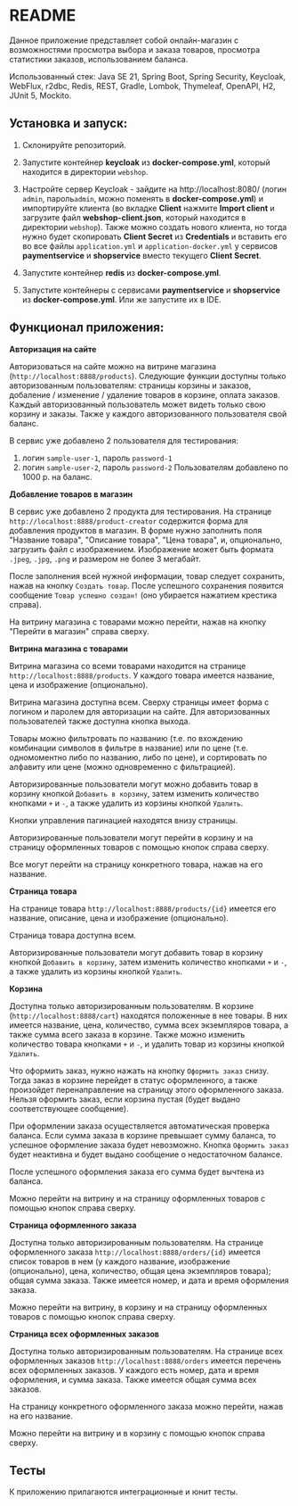 __README__
==========

Данное приложение представляет собой онлайн-магазин с возможностями просмотра выбора и заказа товаров, просмотра 
статистики заказов, использованием баланса.

Использованный стек: Java SE 21, Spring Boot, Spring Security, Keycloak, WebFlux, r2dbc, Redis, REST, Gradle, Lombok, 
Thymeleaf, OpenAPI, H2, JUnit 5, Mockito.

Установка и запуск:
-----------------------------------

1) Склонируйте репозиторий.

2) Запустите контейнер **keycloak** из **docker-compose.yml**, который находится в директории ```webshop```.

3) Настройте сервер Keycloak - зайдите на http://localhost:8080/ (логин ```admin```, пароль```admin```, можно поменять в
   **docker-compose.yml**) и импортируйте клиента (во вкладке **Client** нажмите **Import client** и загрузите 
файл **webshop-client.json**, который находится в директории ```webshop```). Также можно создать нового клиента, но тогда 
 нужно будет скопировать **Client Secret** из **Credentials** и вставить его во все файлы ```application.yml```
 и ```application-docker.yml``` у сервисов **paymentservice** и **shopservice** вместо текущего **Client Secret**.

4) Запустите контейнер  **redis** из **docker-compose.yml**.

5) Запустите контейнеры с сервисами **paymentservice** и **shopservice** из **docker-compose.yml**. Или же запустите их 
 в IDE.


Функционал приложения:
------------------------------------------

**Авторизация на сайте**

Авторизоваться на сайте можно на витрине магазина (```http://localhost:8888/products```). Следующие функции 
доступны только авторизованным пользователям: страницы корзины и заказов, добаление / изменение / удаление товаров в 
корзине, оплата заказов. Каждый авторизованный пользователь может видеть только свою корзину и заказы. Также у каждого 
авторизованного пользователя свой баланс.

В сервис уже добавлено 2 пользователя для тестирования:
1) логин ```sample-user-1```, пароль ```password-1```
2) логин ```sample-user-2```, пароль ```password-2```
Пользователям добавлено по 1000 р. на баланс.

**Добавление товаров в магазин**

В сервис уже добавлено 2 продукта для тестирования. 
На странице ```http://localhost:8888/product-creator``` содержится форма для добавления продуктов в магазин. В форме 
нужно заполнить поля "Название товара", "Описание товара", "Цена товара", и, опционально, загрузить файл с изображением.
Изображение может быть формата ```.jpeg```, ```.jpg```, ```.png``` и размером не более 3 мегабайт.

После заполнения всей нужной информации, товар следует сохранить, нажав на кнопку ```Создать товар```. 
После успешного сохранения появится сообщение ```Товар успешно создан!``` (оно убирается нажатием крестика справа).

На витрину магазина с товарами можно перейти, нажав на кнопку "Перейти в магазин" справа сверху.

**Витрина магазина с товарами**

Витрина магазина со всеми товарами находится на странице ```http://localhost:8888/products```. У каждого товара 
имеется название, цена и изображение (опционально).

Витрина магазина доступна всем. Сверху страницы имеет форма с логином и паролем для авторизации на сайте. Для авторизованных 
пользователей также доступна кнопка выхода.

Товары можно фильтровать по названию (т.е. по вхождению комбинации символов в фильтре в название) или по цене 
(т.е. одномоментно либо по названию, либо по цене), и сортировать по алфавиту или цене (можно одновременно 
с фильтрацией). 

Авторизированные пользователи могут можно добавить товар в корзину кнопкой ```Добавить в корзину```, затем изменить количество кнопками ```+``` и ```-```, 
а также удалить из корзины кнопкой ```Удалить```.

Кнопки управления пагинацией находятся внизу страницы.

Авторизированные пользователи могут перейти в корзину и на страницу оформленных товаров с помощью кнопок справа сверху.

Все могут перейти на страницу конкретного товара, нажав на его название.

**Страница товара**

На странице товара ```http://localhost:8888/products/{id}``` имеется его название, описание, цена и 
изображение (опционально). 

Страница товара доступна всем.

Авторизированные пользователи могут добавить товар в корзину кнопкой ```Добавить в корзину```, затем изменить количество 
кнопками ```+``` и ```-```, а также удалить из корзины кнопкой ```Удалить```.

**Корзина**

Доступна только авторизированным пользователям. В корзине (```http://localhost:8888/cart```) находятся положенные в нее товары. В них имеется название, цена, 
количество, сумма всех экземпляров товара, а также сумма всего заказа в корзине. Также можно изменить количество
товара кнопками ```+``` и ```-```, и удалить товар из корзины кнопкой ```Удалить```.

Что оформить заказ, нужно нажать на кнопку ```Оформить заказ``` снизу. Тогда заказ в корзине перейдет в статус 
оформленного, а также произойдет перенаправление на страницу этого оформленного заказа. Нельзя оформить заказ, если 
корзина пустая (будет выдано соответствующее сообщение).

При оформлении заказа осуществляется автоматическая проверка баланса. Если сумма заказа в корзине превышает сумму 
баланса, то успешное оформление заказа будет невозможно. Кнопка ```Оформить заказ``` будет неактивна и будет выдано 
сообщение о недостаточном балансе.

После успешного оформления заказа его сумма будет вычтена из баланса.  

Можно перейти на витрину и на страницу оформленных товаров с помощью кнопок справа сверху. 

**Страница оформленного заказа**

Доступна только авторизированным пользователям. На странице оформленного заказа ```http://localhost:8888/orders/{id}``` имеется список товаров в нем (у каждого 
название, изображение (опционально), цена, количество, общая цена экземпляров товара); общая сумма заказа. Также 
имеется номер, и дата и время оформления заказа.

Можно перейти на витрину, в корзину и на страницу оформленных товаров с помощью кнопок справа сверху.

**Страница всех оформленных заказов**

Доступна только авторизированным пользователям. На странице всех оформленных заказов ```http://localhost:8888/orders``` имеется перечень всех оформленных заказов. 
У каждого есть номер, дата и время оформления, и сумма заказа. Также имеется общая сумма всех заказов.

На страницу конкретного оформленного заказа можно перейти, нажав на его название.

Можно перейти на витрину и в корзину с помощью кнопок справа сверху.

Тесты
------------------------------------------

К приложению прилагаются интеграционные и юнит тесты.